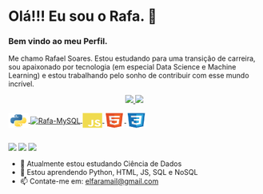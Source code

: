 # Olá!!! Eu sou o Rafa. 👋 

### Bem vindo ao meu Perfil.
<p>Me chamo Rafael Soares. Estou estudando para uma transição de carreira, sou apaixonado por tecnologia (em especial Data Science e Machine Learning) e estou  trabalhando pelo sonho de contribuir com esse mundo incrível.</p>


<div align="center">
  <a href="https://github.com/83Rafa">
  <img height="180em" src="https://github-readme-stats.vercel.app/api?username=83Rafa&show_icons=true&theme=tokyonight&include_all_commits=true&count_private=true"/>
  <img height="180em" src="https://github-readme-stats.vercel.app/api/top-langs/?username=83Rafa&layout=compact&langs_count=7&theme=tokyonight"/>
</div>
<div style="display: inline_block"><br>
  <img align="center" alt="Rafa-Python" height="30" width="40" src="https://raw.githubusercontent.com/devicons/devicon/master/icons/python/python-original.svg">
  <img align="center" alt="Rafa-MySQL" height="30" width="40" src="https://cdn.jsdelivr.net/gh/devicons/devicon/icons/mysql/mysql-original-wordmark.svg">
  <img align="center" alt="Rafa-Js" height="30" width="40" src="https://raw.githubusercontent.com/devicons/devicon/master/icons/javascript/javascript-plain.svg">
  <img align="center" alt="Rafa-HTML" height="30" width="40" src="https://raw.githubusercontent.com/devicons/devicon/master/icons/html5/html5-original.svg">
  <img align="center" alt="Rafa-CSS" height="30" width="40" src="https://raw.githubusercontent.com/devicons/devicon/master/icons/css3/css3-original.svg">
</div>

##
<div>
   <a href="https://www.linkedin.com/in/-rafael-soares/" target="_blank"><img src="https://img.shields.io/badge/-LinkedIn-%230077B5?style=for-the-badge&logo=linkedin&logoColor=white" target="_blank"></a> 
   <a href="https://discord.gg/wagxzStdcR" target="83Rfl#3843"><img src="https://img.shields.io/badge/Discord-7289DA?style=for-the-badge&logo=discord&logoColor=white" target="_blank"></a> 
    <a href = "mailto:elfaramail@gmail.com"><img src="https://img.shields.io/badge/-Gmail-%23333?style=for-the-badge&logo=gmail&logoColor=white" target="_blank"></a>
</div>


- 🔭 Atualmente estou estudando Ciência de Dados 
- 🌱 Estou aprendendo Python, HTML, JS, SQL e NoSQL
- 📫 Contate-me em: elfaramail@gmail.com


  

